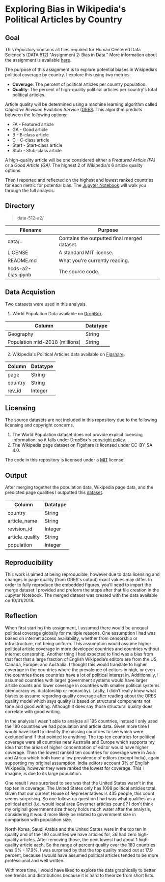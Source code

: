 # Exploring Bias in Wikipedia's Political Articles by Country

## Goal
This repository contains all files required for Human Centered Data Science's (DATA 512) "Assignment 2: Bias in Data." More information about the assignment is available [here](https://wiki.communitydata.cc/Human_Centered_Data_Science_(Fall_2018)/Assignments#A2:_Bias_in_data).

The purpose of this assignment is to explore potential biases in Wikipedia’s political coverage by country. I explore this using two metrics:
* __Coverage__: The percent of political articles per country population.
* __Quality__: The percent of high-quality political articles per country's total political articles. 

Article quality will be determined using a machine learning algorithm called _Objective Revision Evalution Service_ ([ORES](https://ores.wikimedia.org/v3/#!/scoring/get_v3_scores_context_revid_model).  This algorithm predicts between the following options:
* FA - Featured article
*	GA - Good article
*	B - B-class article
*	C - C-class article
*	Start - Start-class article
*	Stub - Stub-class article

A high-quality article will be one considered either a _Freatured Article (FA)_ or a _Good Article (GA)_. The highest 2 of Wikipedia's 6 article quality options.

Then I reported and reflected on the highest and lowest ranked countries for each metric for potential bias. The [Jupyter Notebook](https://github.com/mag3141592/data-512-a2/blob/master/hcds-a2-bias.ipynb) will walk you through the full analysis.

## Directory
> data-512-a2/

| Filename | Purpose |
| --- | --- |
| data/... | Contains the outputted final merged dataset. |
| LICENSE | A standard MIT license. |
| README.md | What you're currently reading. |
| hcds-a2-bias.ipynb | The source code. |

## Data Acquistion
Two datasets were used in this analysis.
1. World Population Data available on [DropBox](https://www.dropbox.com/s/5u7sy1xt7g0oi2c/WPDS_2018_data.csv?dl=0).

| Column | Datatype |
| --- | --- |
| Geography | String |
| Population mid-2018 (millions) | String |

2. Wikipedia's Political Articles data available on [Figshare](https://figshare.com/articles/Untitled_Item/5513449).

| Column | Datatype |
| --- | --- |
| page | String |
| country | String |
| rev_id | Integer|

## Licensing
The source datasets are not included in this repository due to the following licensing and copyright concerns.
1. The World Population dataset does not provide explicit licensing information, so it falls under DropBox's [copyright policy](https://www.dropbox.com/terms2016).
2. The Wikipedia page dataset on Figshare is licensed under CC-BY-SA 4.0.

The code in this repository is licensed under a [MIT](https://opensource.org/licenses/MIT) license.

## Output
After merging together the population data, Wikipedia page data, and the predicted page qualities I outputted this [dataset](https://github.com/mag3141592/data-512-a2/blob/master/data/hcds-a2-bias-data.csv).

| Column | Datatype |
| --- | --- |
| country | String |
| article_name | String |
| revision_id | Integer|
| article_quality | String |
| population | Integer|

## Reproducibility
This work is aimed at being reproducible, however due to data licensing and changes in page quality (from ORES's output) exact values may differ.  In order to fully reproduce the embedded figures, you'll need to import the merge dataset I provided and preform the steps after that file creation in the Jupyter Notebook. The merged dataset was created with the data available on 10/31/2018.

## Reflection

When first starting this assignment, I assumed there would be unequal political coverage globally for multiple reasons.  One assumption I had was based on internet access availability, whether from censorship or infrastructure, not being uniform.  This assumption would assume higher political article coverage in more developed countries and countries without internet censorship.  Another thing I had expected to find was a bias from that fact that a large fraction of English Wikipedia’s editors are from the US, Canada, Europe, and Australia.  I thought this would translate to higher coverage in the countries where the prevalence of editors in high, or even the countries those countries have a lot of political interest in.  Additionally, I assumed countries with larger government systems would have larger article counts and lower coverage in countries with smaller political systems (democracy vs. dictatorship or monarchy). Lastly, I didn’t really know what biases to assume regarding quality coverage after reading about the ORES quality model which says quality is based on structural components not tone and good writing.  Although it does say those structural quality does correlate with good writing. 

In the analysis I wasn't able to analyze all 195 countries, instead I only used the 180 countries we had population and article data. Given more time I would have liked to identify the missing countries to see which were excluded and if that pointed to anything. The top ten countries for political coverage were all countries near Australia and Europe which supports my idea that the areas of higher concentration of editor would have higher coverage.  Then the lowest ranked ten countries for coverage were in Asia and Africa which both have a low prevalence of editors (except India), again supporting my original assumption.  India editors account 3% of English Wikipedia, however they were ranked the lowest for coverage.  This I imagine, is due to its large population.

One result I was surprised to see was that the United States wasn’t in the top ten in coverage.  The United States only has 1098 political articles total.  Given that our current House of Representatives is 435 people, this count seems surprising. So one follow-up question I had was what qualifies as a political articl (i.e. would local area Governer articles count)? I don't think my original government size theory holds much water after the analysis, considering it would more likely be related to government size in comparison with population size.

North Korea, Saudi Arabia and the United States were in the top ten in quality and of the 180 countries we have articles for, 36 had zero high-quality articles.  After removing those, the next lowest had about 1 high-quality article each. So the range of percent quality over the 180 countries was 0%  - 17.9%.  I was surprised by that the top quality maxed out at 17.9 percent, because I would have assumed political articles tended to be more professional and well written.

With more time, I would have liked to explore the data graphically to better see trends and distributions because it is hard to theorize from short lists.

